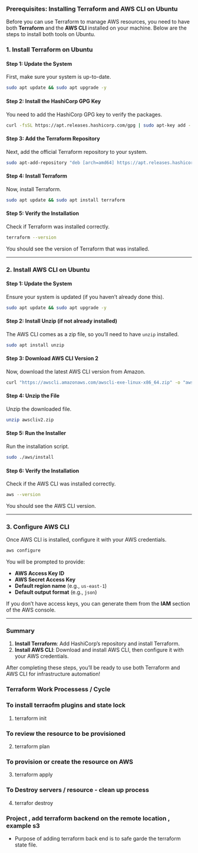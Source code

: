 ### Prerequisites: Installing Terraform and AWS CLI on Ubuntu

Before you can use Terraform to manage AWS resources, you need to have both **Terraform** and the **AWS CLI** installed on your machine. Below are the steps to install both tools on Ubuntu.


### 1. Install Terraform on Ubuntu

#### Step 1: Update the System
First, make sure your system is up-to-date.

```bash
sudo apt update && sudo apt upgrade -y
```

#### Step 2: Install the HashiCorp GPG Key
You need to add the HashiCorp GPG key to verify the packages.

```bash
curl -fsSL https://apt.releases.hashicorp.com/gpg | sudo apt-key add -
```

#### Step 3: Add the Terraform Repository
Next, add the official Terraform repository to your system.

```bash
sudo apt-add-repository "deb [arch=amd64] https://apt.releases.hashicorp.com $(lsb_release -cs) main"
```

#### Step 4: Install Terraform
Now, install Terraform.

```bash
sudo apt update && sudo apt install terraform
```

#### Step 5: Verify the Installation
Check if Terraform was installed correctly.

```bash
terraform --version
```

You should see the version of Terraform that was installed.

---

### 2. Install AWS CLI on Ubuntu

#### Step 1: Update the System
Ensure your system is updated (if you haven’t already done this).

```bash
sudo apt update && sudo apt upgrade -y
```

#### Step 2: Install Unzip (if not already installed)
The AWS CLI comes as a zip file, so you’ll need to have `unzip` installed.

```bash
sudo apt install unzip
```

#### Step 3: Download AWS CLI Version 2
Now, download the latest AWS CLI version from Amazon.

```bash
curl "https://awscli.amazonaws.com/awscli-exe-linux-x86_64.zip" -o "awscliv2.zip"
```

#### Step 4: Unzip the File
Unzip the downloaded file.

```bash
unzip awscliv2.zip
```

#### Step 5: Run the Installer
Run the installation script.

```bash
sudo ./aws/install
```

#### Step 6: Verify the Installation
Check if the AWS CLI was installed correctly.

```bash
aws --version
```

You should see the AWS CLI version.

---

### 3. Configure AWS CLI

Once AWS CLI is installed, configure it with your AWS credentials.

```bash
aws configure
```

You will be prompted to provide:
- **AWS Access Key ID**
- **AWS Secret Access Key**
- **Default region name** (e.g., `us-east-1`)
- **Default output format** (e.g., `json`)

If you don’t have access keys, you can generate them from the **IAM** section of the AWS console.

---

### Summary
1. **Install Terraform**: Add HashiCorp’s repository and install Terraform.
2. **Install AWS CLI**: Download and install AWS CLI, then configure it with your AWS credentials.

After completing these steps, you’ll be ready to use both Terraform and AWS CLI for infrastructure automation!

### Terraform Work Processess / Cycle

### To install terraofm plugins and state lock 
1. terraform init

### To review the resource to be provisioned
2. terraform plan

### To provision or create the resource on AWS
3. terraform apply

### To Destroy servers / resource - clean up process
4. terrafor destroy

### Project , add terraform backend on the remote location , example s3
 - Purpose of adding terraform back end is to safe garde the terraform state file.

